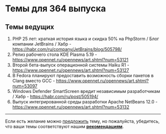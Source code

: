 # Темы для 364 выпуска

## Темы ведущих

1. PHP 25 лет: краткая история языка и скидка 50% на PhpStorm / Блог компании JetBrains / Хабр - https://habr.com/ru/company/JetBrains/blog/505798/
1. Релиз рабочего стола KDE Plasma 5.19 - https://www.opennet.ru/opennews/art.shtml?num=53121
1. Второй бета-выпуск операционной системы Haiku R1 - https://www.opennet.ru/opennews/art.shtml?num=53127
1. В Fedora планируют предоставить возможность сборки пакетов в Clang вместо GCC - https://www.opennet.ru/opennews/art.shtml?num=53097
1. Windows Defender SmartScreen вредит независимым разработчикам / Хабр - https://habr.com/ru/post/505194/
1. Выпуск интегрированной среды разработки Apache NetBeans 12.0 - https://www.opennet.ru/opennews/art.shtml?num=53132

---

Если есть желание можно [предложить](themes_from_listeners.md) тему, но пожалуйста, убедитесь, что ваши темы соответствуют нашим **[рекомендациям](Recommendations_for_the_proposed_topics.md)**.
